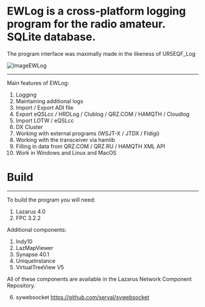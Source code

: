 # EWLog is a cross-platform logging program for the radio amateur. SQLite database. 
The program interface was maximally made in the likeness of UR5EQF_Log

![ImageEWLog](https://ewlog.app/images/ewlog.png)

---------------
Main features of EWLog:
  1. Logging
  2. Maintaining additional logs
  3. Import / Export ADI file
  4. Export eQSLcc / HRDLog / Clublog / QRZ.COM / HAMQTH / Cloudlog
  5. Import LOTW / eQSLcc
  6. DX Cluster
  7. Working with external programs (WSJT-X / JTDX / Fldigi)
  8. Working with the transceiver via hamlib
  9. Filling in data from QRZ.COM / QRZ.RU / HAMQTH XML API
  10. Work in Windows and Linux and MacOS

# Build
---------------
To build the program you will need:
  1. Lazarus 4.0
  2. FPC 3.2.2
  
Additional components:
  1. Indy10
  2. LazMapViewer
  3. Synapse 40.1
  4. UniqueInstance
  5. VirtualTreeView V5
  
All of these components are available in the Lazarus Network Component Repository.

  6. sywebsocket https://github.com/seryal/sywebsocket